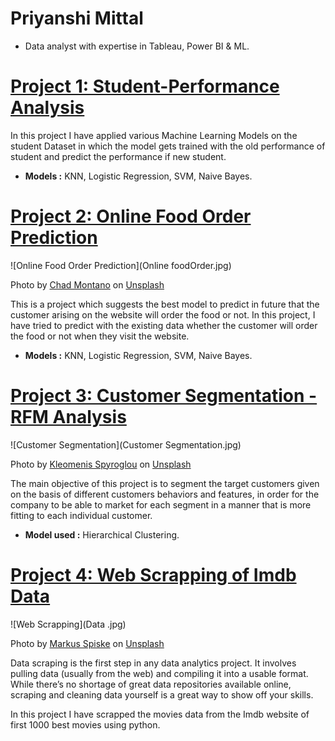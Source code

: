 # Priyanshi Mittal
* Data analyst with expertise in Tableau, Power BI & ML.

# [Project 1: Student-Performance Analysis](https://github.com/Priyanshi2205/Student-Performance---Machine-Learning)

In this project I have applied various Machine Learning Models on the student Dataset in which the model gets trained with the old performance of student and predict the performance if new student.
* **Models :** KNN, Logistic Regression, SVM, Naive Bayes.

# [Project 2: Online Food Order Prediction](https://github.com/Priyanshi2205/Online-Food-Ordering-Prediction)
![Online Food Order Prediction](Online foodOrder.jpg)

Photo by <a href="https://unsplash.com/@briewilly?utm_source=unsplash&utm_medium=referral&utm_content=creditCopyText">Chad Montano</a> on <a href="https://unsplash.com/s/photos/food?utm_source=unsplash&utm_medium=referral&utm_content=creditCopyText">Unsplash</a>
  
This is a project which suggests the best model to predict in future that the customer arising on the website will order the food or not. In this project, I have tried to predict with the existing data whether the customer will order the food or not when they visit the website.
* **Models :** KNN, Logistic Regression, SVM, Naive Bayes.

# [Project 3: Customer Segmentation - RFM Analysis](https://github.com/Priyanshi2205/Customer-Segmentation---RFM-Analysis)
![Customer Segmentation](Customer Segmentation.jpg)

Photo by <a href="https://unsplash.com/es/@kspyroglou?utm_source=unsplash&utm_medium=referral&utm_content=creditCopyText">Kleomenis Spyroglou</a> on <a href="https://unsplash.com/s/photos/mall?utm_source=unsplash&utm_medium=referral&utm_content=creditCopyText">Unsplash</a>
  
The main objective of this project is to segment the target customers given on the basis of  different customers  behaviors and features, in order for the company to be able to market for each segment in a manner that is more fitting to each individual customer.
* **Model used :** Hierarchical Clustering.

# [Project 4: Web Scrapping of Imdb Data](https://github.com/Priyanshi2205/Web-Scrapping-using-python-BeautifulSoup-)
![Web Scrapping](Data .jpg)

Photo by <a href="https://unsplash.com/@markusspiske?utm_source=unsplash&utm_medium=referral&utm_content=creditCopyText">Markus Spiske</a> on <a href="https://unsplash.com/s/photos/data?utm_source=unsplash&utm_medium=referral&utm_content=creditCopyText">Unsplash</a>
  
Data scraping is the first step in any data analytics project. It involves pulling data (usually from the web) and compiling it into a usable format. While there’s no shortage of great data repositories available online, scraping and cleaning data yourself is a great way to show off your skills.

In this project I have scrapped the movies data from the Imdb website of first 1000 best movies using python.
